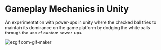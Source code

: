 # Gameplay Mechanics in Unity
An experimentation with power-ups in unity where the checked ball tries to maintain its dominance on the game platform by dodging the white balls through the use of custom power-ups.

![ezgif com-gif-maker](https://user-images.githubusercontent.com/77115160/212474857-f81b15ec-0074-4892-b59b-eab0696d6141.gif)
